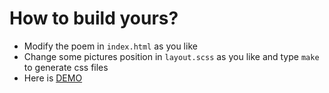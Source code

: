 How to build yours?
==========================

* Modify the poem in `index.html` as you like
* Change some pictures position in `layout.scss` as you like and type `make` to generate css files
* Here is [DEMO](http://jsmwl.qiniudn.com)

